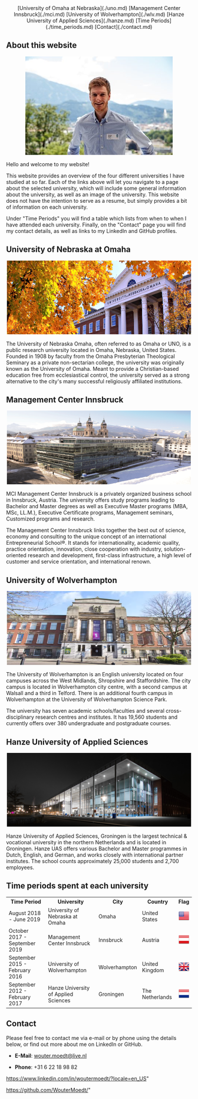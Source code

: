 <center>
	[University of Omaha at Nebraska](./uno.md)
	[Management Center Innsbruck](./mci.md)
	[University of Wolverhampton](./wlv.md)
	[Hanze University of Applied Sciences](./hanze.md)
	[Time Periods](./time_periods.md)
	[Contact](./contact.md)
</center>


## About this website

<center><img src="WM.jpg"></center>



Hello and welcome to my website!

This website provides an overview of the four different universities I have studied at so far. Each of the links above will let you navigate to a page about the selected university, which will include some general information about the university, as well as an image of the university. This website does not have the intention to serve as a resume, but simply provides a bit of information on each university.

Under "Time Periods" you will find a table which lists from when to when I have attended each university.
Finally, on the "Contact" page you will find my contact details, as well as links to my LinkedIn and GitHub profiles.


## University of Nebraska at Omaha

<center><img src="UNO.jpg" width="500" height="200"/></center>

The University of Nebraska Omaha, often referred to as Omaha or UNO, is a public research university located in Omaha, Nebraska, United States.
Founded in 1908 by faculty from the Omaha Presbyterian Theological Seminary as a private non-sectarian college, the university was originally known as the University of Omaha.
Meant to provide a Christian-based education free from ecclesiastical control, the university served as a strong alternative to the city's many successful religiously affiliated institutions.


## Management Center Innsbruck

<center><img src="MCI.png" width="500" height="200"/></center>

MCI Management Center Innsbruck is a privately organized business school in Innsbruck, Austria. The university offers study programs leading to Bachelor and Master degrees as well as Executive Master programs (MBA, MSc, LL.M.), Executive Certificate programs, Management seminars, Customized programs and research.

The Management Center Innsbruck links together the best out of science, economy and consulting to the unique concept of an international Entrepreneurial School®. It stands for internationality, academic quality, practice orientation, innovation, close cooperation with industry, solution-oriented research and development, first-class infrastructure, a high level of customer and service orientation, and international renown.



## University of Wolverhampton

<center><img src="WLV.png" width="500" height="200"/></center>

The University of Wolverhampton is an English university located on four campuses across the West Midlands, Shropshire and Staffordshire. The city campus is located in Wolverhampton city centre, with a second campus at Walsall and a third in Telford. There is an additional fourth campus in Wolverhampton at the University of Wolverhampton Science Park.

The university has seven academic schools/faculties and several cross-disciplinary research centres and institutes.
It has 19,560 students and currently offers over 380 undergraduate and postgraduate courses.


## Hanze University of Applied Sciences

<center><img src="HANZE.jpg" width="500" height="200"/></center>

Hanze University of Applied Sciences, Groningen is the largest technical & vocational university in the northern Netherlands and is located in Groningen. 
Hanze UAS offers various Bachelor and Master programmes in Dutch, English, and German, and works closely with international partner institutes. 
The school counts approximately 25,000 students and 2,700 employees. 


## Time periods spent at each university

<table>
	<tr>
		<th scope="col">Time Period</th>
		<th scope="col">University</th>
		<th scope="col">City</th>
		<th scope="col">Country</th>
		<th scope="col">Flag</th>
	</tr>
		<tr class="even">
			<td>August 2018 - June 2019</td>
			<td>University of Nebraska at Omaha</td>
			<td>Omaha</td>
			<td>United States</td>
			<td><img src="US.png" alt="U.S. Flag" height="32px" width="32px"></td>
	</tr>
		<tr class="even">
			<td>October 2017 - September 2019</td>
			<td>Management Center Innsbruck</td>
			<td>Innsbruck</td>
			<td>Austria</td>
			<td><img src="AT.png" alt="Austrian Flag" height="32px" width="32px"></td>
	</tr>
		<tr class="even">
			<td>September 2015 - February 2016</td>
			<td>University of Wolverhampton</td>
			<td>Wolverhampton</td>
			<td>United Kingdom</td>
			<td><img src="UK.png" alt="U.K. Flag" height="32px" width="32px"></td>
	</tr>
		<tr class="even">
			<td>September 2012 - February 2017</td>
			<td>Hanze University of Applied Sciences</td>
			<td>Groningen</td>
			<td>The Netherlands</td>
			<td><img src="NL.png" alt="Dutch Flag" height="32px" width="32px"></td>
		</tr>
</table>
			

## Contact

Please feel free to contact me via e-mail or by phone using the details below, or find out more about me on LinkedIn or GitHub.

- **E-Mail**: wouter.moedt@live.nl

- **Phone**: +31 6 22 18 98 82

https://www.linkedin.com/in/woutermoedt/?locale=en_US"


https://github.com/WouterMoedt/"
